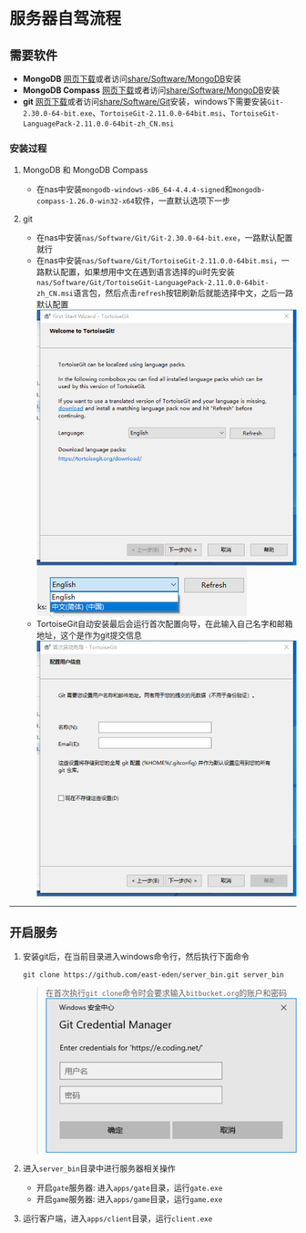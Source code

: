 # 服务器自驾流程

## 需要软件
- **MongoDB** [网页下载](https://www.mongodb.com/try/download/community?tck=docs_server)或者访问[share/Software/MongoDB](nas.diandian.info/Software/MongoDB/)安装
- **MongoDB Compass** [网页下载](https://www.mongodb.com/try/download/compass?tck=docs_compass)或者访问[share/Software/MongoDB](nas.diandian.info/Software/MongoDB/)安装
- **git** [网页下载](https://tortoisegit.org)或者访问[share/Software/Git](nas.diandian.info/Software/Docker/)安装，windows下需要安装`Git-2.30.0-64-bit.exe`、`TortoiseGit-2.11.0.0-64bit.msi`、`TortoiseGit-LanguagePack-2.11.0.0-64bit-zh_CN.msi`

### 安装过程
1. MongoDB 和 MongoDB Compass
   * 在nas中安装`mongodb-windows-x86_64-4.4.4-signed`和`mongodb-compass-1.26.0-win32-x64`软件，一直默认选项下一步

2. git
   * 在nas中安装`nas/Software/Git/Git-2.30.0-64-bit.exe`，一路默认配置就行
   * 在nas中安装`nas/Software/Git/TortoiseGit-2.11.0.0-64bit.msi`，一路默认配置，如果想用中文在遇到语言选择的ui时先安装`nas/Software/Git/TortoiseGit-LanguagePack-2.11.0.0-64bit-zh_CN.msi`语言包，然后点击`refresh`按钮刷新后就能选择中文，之后一路默认配置
    ![](doc/image/self4.png)
    ![](doc/image/self5.png)
   * TortoiseGit自动安装最后会运行首次配置向导，在此输入自己名字和邮箱地址，这个是作为git提交信息
    ![](doc/image/self6.png)
   
----------------------

## 开启服务
1. 安装git后，在当前目录进入windows命令行，然后执行下面命令

    ```
    git clone https://github.com/east-eden/server_bin.git server_bin
    ```

    > 在首次执行`git clone`命令时会要求输入`bitbucket.org`的账户和密码 ![](doc/image/self7.png)

2. 进入`server_bin`目录中进行服务器相关操作

    * 开启`gate`服务器: 进入`apps/gate`目录，运行`gate.exe`
    * 开启`game`服务器: 进入`apps/game`目录，运行`game.exe`

3. 运行客户端，进入`apps/client`目录，运行`client.exe` 